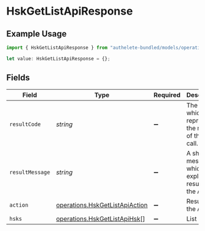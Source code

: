 # HskGetListApiResponse

## Example Usage

```typescript
import { HskGetListApiResponse } from "authelete-bundled/models/operations";

let value: HskGetListApiResponse = {};
```

## Fields

| Field                                                                            | Type                                                                             | Required                                                                         | Description                                                                      |
| -------------------------------------------------------------------------------- | -------------------------------------------------------------------------------- | -------------------------------------------------------------------------------- | -------------------------------------------------------------------------------- |
| `resultCode`                                                                     | *string*                                                                         | :heavy_minus_sign:                                                               | The code which represents the result of the API call.                            |
| `resultMessage`                                                                  | *string*                                                                         | :heavy_minus_sign:                                                               | A short message which explains the result of the API call.                       |
| `action`                                                                         | [operations.HskGetListApiAction](../../models/operations/hskgetlistapiaction.md) | :heavy_minus_sign:                                                               | Result of the API call                                                           |
| `hsks`                                                                           | [operations.HskGetListApiHsk](../../models/operations/hskgetlistapihsk.md)[]     | :heavy_minus_sign:                                                               | List of HSK                                                                      |